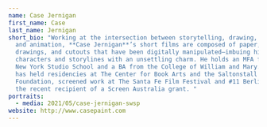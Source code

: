```yaml
---
name: Case Jernigan
first_name: Case
last_name: Jernigan
short_bio: "Working at the intersection between storytelling, drawing, collage,
  and animation, **Case Jernigan**’s short films are composed of paper,
  drawings, and cutouts that have been digitally manipulated—imbuing his
  characters and storylines with an unsettling charm. He holds an MFA from the
  New York Studio School and a BA from the College of William and Mary. Jernigan
  has held residencies at The Center for Book Arts and the Saltonstall
  Foundation, screened work at The Santa Fe Film Festival and #11 Berlin, and is
  the recent recipient of a Screen Australia grant. "
portraits:
  - media: 2021/05/case-jernigan-swsp
website: http://www.casepaint.com
---
```

